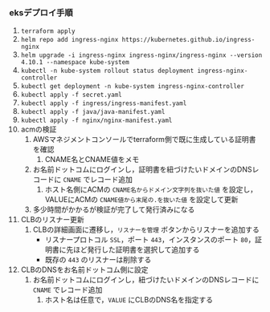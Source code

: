 ### eksデプロイ手順
1. `terraform apply`
2. `helm repo add ingress-nginx https://kubernetes.github.io/ingress-nginx`
3. `helm upgrade -i ingress-nginx ingress-nginx/ingress-nginx --version 4.10.1 --namespace kube-system`
4. `kubectl -n kube-system rollout status deployment ingress-nginx-controller`
5. `kubectl get deployment -n kube-system ingress-nginx-controller`
6. `kubectl apply -f secret.yaml`
7. `kubectl apply -f ingress/ingress-manifest.yaml`
8. `kubectl apply -f java/java-manifest.yaml`
9. `kubectl apply -f nginx/nginx-manifest.yaml`
10. acmの検証
    1. AWSマネジメントコンソールでterraform側で既に生成している証明書を確認
       1. CNAME名とCNAME値をメモ
    2. お名前ドットコムにログインし，証明書を紐づけたいドメインのDNSレコードに `CNAME` でレコード追加
       1. ホスト名側にACMの `CNAME名からドメイン文字列を抜いた値` を設定し，VALUEにACMの `CNAME値から末尾の.を抜いた値` を設定して更新
    3. 多少時間がかかるが検証が完了して発行済みになる
11. CLBのリスナー更新
    1. CLBの詳細画面に遷移し，`リスナーを管理` ボタンからリスナーを追加する
        *  リスナープロトコル `SSL`，ポート `443`，インスタンスのポート `80`，証明書に先ほど発行した証明書を選択して追加する
          * 既存の `443` のリスナーは削除する
12. CLBのDNSをお名前ドットコム側に設定
    1.  お名前ドットコムにログインし，紐づけたいドメインのDNSレコードに `CNAME` でレコード追加
        1.  ホスト名は任意で，`VALUE` にCLBのDNS名を指定する